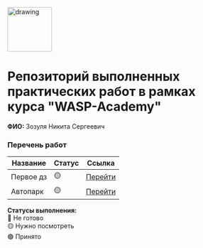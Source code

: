 <a href="https://wasp-academy.com"><img src="https://wasp-academy.com/Resources/wasp-logo.png" alt="drawing" width="100"/></a>

# Репозиторий выполненных практических работ в рамках курса "WASP-Academy"
**ФИО:** Зозуля Никита Сергеевич
 
### Перечень работ

Название          | Статус | Ссылка
------------------|--------|--------
Первое дз         | 🟡    |  <a href="https://github.com/Zuzinho/Wasp/tree/main/%D0%9F%D0%B5%D1%80%D0%B2%D0%BE%D0%B5%20%D0%B4%D0%B7">Перейти</a>
Автопарк          | 🟡    | <a href="https://github.com/Zuzinho/Wasp/tree/main/Autopark">Перейти</a>

**Статусы выполнения:** <br>
🔴 Не готово <br>
🟡 Нужно посмотреть <br>
🟢 Принято <br>
